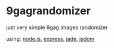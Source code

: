 9gagrandomizer
==============

just very simple 9gag images randomizer

using: [node.js](http://nodejs.org/), [express](http://expressjs.com/), [jade](http://jade-lang.com/), [jsdom](https://github.com/tmpvar/jsdom)

